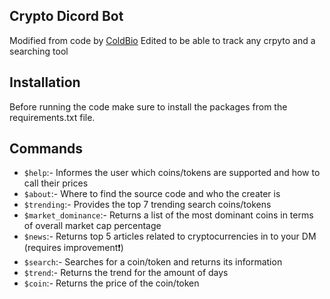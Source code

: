 ## Crypto Dicord Bot
Modified from code by [ColdBio](https://github.com/ColdBio/Simple-Crypto-Dicord-Bot.git)
Edited to be able to track any crpyto and a searching tool


## Installation
Before running the code make sure to install the packages from the requirements.txt file.


## Commands
- `$help`:- Informes the user which coins/tokens are supported and how to call their prices
- `$about`:- Where to find the source code and who the creater is
- `$trending`:- Provides the top 7 trending search coins/tokens 
- `$market_dominance`:- Returns a list of the most dominant coins in terms of overall market cap percentage
- `$news`:- Returns top 5 articles related to cryptocurrencies in to 
your DM (requires improvement❗️)
- `$search`:- Searches for a coin/token and returns its information
- `$trend`:- Returns the trend for the  amount of days
- `$coin`:- Returns the price of the coin/token